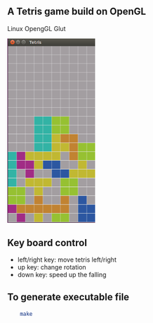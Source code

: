 ## A Tetris game build on OpenGL

Linux OpengGL Glut

<img src=".\img\tetris.png" width="200">

## Key board control
- left/right key: move tetris left/right
- up key: change rotation
- down key: speed up the falling


## To generate executable file
```bash
    make 
```

